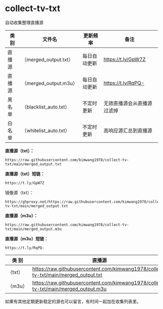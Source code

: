 # collect-tv-txt

自动收集整理直播源

| 类别  | 文件名  | 更新频率                                       | 备注   |
|-------|-------|------------------------------------------------|------------|
|直播源| （merged_output.txt） |  每日自动更新 | https://t.ly/GpW7Z   |
|直播源| （merged_output.m3u） |  每日自动更新 | https://t.ly/RqPQ-   |
|黑名单| （blacklist_auto.txt） |  不定时更新 | 无效直播源会从直播源过滤掉   |
|白名单| （whitelist_auto.txt） |  不定时更新 | 高响应源汇总到直播源   |

**直播源（txt）：**
```
https://raw.githubusercontent.com/kimwang1978/collect-tv-txt/main/merged_output.txt
```
**直播源（txt）短链：**
```
https://t.ly/GpW7Z
```
镜像源（txt）：
```
https://ghproxy.net/https://raw.githubusercontent.com/kimwang1978/collect-tv-txt/main/merged_output.txt
```
**直播源（m3u）：**
```
https://raw.githubusercontent.com/kimwang1978/collect-tv-txt/main/merged_output.m3u
```
**直播源（m3u）短链：**
```
https://t.ly/RqPQ-
```


| 类 别  | 直播源                                       | ShortLink   |
|-------|------------------------------------------------|------------|
| （txt） |  https://raw.githubusercontent.com/kimwang1978/collect-tv-txt/main/merged_output.txt | https://t.ly/GpW7Z   |
| （m3u） |  https://raw.githubusercontent.com/kimwang1978/collect-tv-txt/main/merged_output.m3u | https://t.ly/RqPQ-   |


如果有其他定期更新稳定的源也可以留言，有时间一起加在收集列表里。
